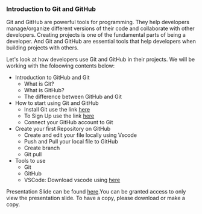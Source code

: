### Introduction to Git and GitHub
Git and GitHub are powerful tools for programming. They help developers manage/organize different versions of their code and collaborate with other developers. Creating projects is one of the fundamental parts of being a developer. And Git and GitHub are essential tools that help developers when building projects with others.

Let's look at how developers use Git and GitHub in their projects. We will be working with the foloowing contents below:

- Introduction to GitHub and Git
    - What is Git?
    - What is GitHub?
    - The difference between GitHub and Git
- How to start using Git and GitHub
    - Install Git use the link [here](https://git-scm.com/download)
    - To Sign Up use the link [here](https://github.com/)
    - Connect your GitHub account to Git
- Create your first Repository on GitHub
    - Create and edit your file locally using Vscode
    - Push and Pull your local file to GitHub
    - Create branch
    - Git pull
- Tools to use
    - Git
    - GitHub
    - VSCode: Download vscode using [here](https://code.visualstudio.com/download)


Presentation Slide can be found [here](https://docs.google.com/presentation/d/1gVCl6DLU56vsVIl0AU_mjAZe8_k_S5X47ocm0r2c4Mg/edit?usp=sharing).You can be granted access to only view the presentation slide. To have a copy, please download or make a copy.

